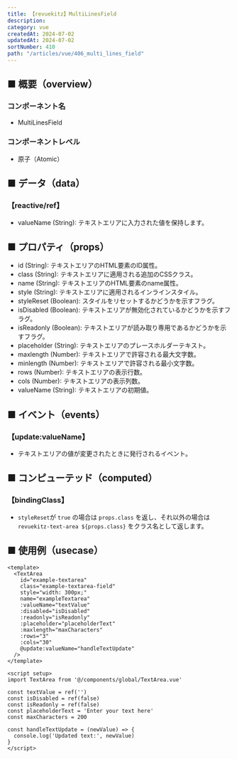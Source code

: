 ```yaml
---
title: 【revuekitz】MultiLinesField
description:
category: vue
createdAt: 2024-07-02
updatedAt: 2024-07-02
sortNumber: 410
path: "/articles/vue/406_multi_lines_field"
---
```


<nuxt-content-wrapper>

## ■ 概要（overview）
### コンポーネント名
- MultiLinesField

### コンポーネントレベル
- 原子（Atomic）

## ■ データ（data）

### 【reactive/ref】

- valueName (String): テキストエリアに入力された値を保持します。

## ■ プロパティ（props）

- id (String): テキストエリアのHTML要素のID属性。
- class (String): テキストエリアに適用される追加のCSSクラス。
- name (String): テキストエリアのHTML要素のname属性。
- style (String): テキストエリアに適用されるインラインスタイル。
- styleReset (Boolean): スタイルをリセットするかどうかを示すフラグ。
- isDisabled (Boolean): テキストエリアが無効化されているかどうかを示すフラグ。
- isReadonly (Boolean): テキストエリアが読み取り専用であるかどうかを示すフラグ。
- placeholder (String): テキストエリアのプレースホルダーテキスト。
- maxlength (Number): テキストエリアで許容される最大文字数。
- minlength (Number): テキストエリアで許容される最小文字数。
- rows (Number): テキストエリアの表示行数。
- cols (Number): テキストエリアの表示列数。
- valueName (String): テキストエリアの初期値。

## ■ イベント（events）

### 【update:valueName】
- テキストエリアの値が変更されたときに発行されるイベント。

## ■ コンピューテッド（computed）

### 【bindingClass】
- `styleReset`が `true` の場合は `props.class` を返し、それ以外の場合は `revuekitz-text-area ${props.class}` をクラス名として返します。

## ■ 使用例（usecase）
```vue
<template>
  <TextArea
    id="example-textarea"
    class="example-textarea-field"
    style="width: 300px;"
    name="exampleTextarea"
    :valueName="textValue"
    :disabled="isDisabled"
    :readonly="isReadonly"
    :placeholder="placeholderText"
    :maxlength="maxCharacters"
    :rows="3"
    :cols="30"
    @update:valueName="handleTextUpdate"
  />
</template>

<script setup>
import TextArea from '@/components/global/TextArea.vue'

const textValue = ref('')
const isDisabled = ref(false)
const isReadonly = ref(false)
const placeholderText = 'Enter your text here'
const maxCharacters = 200

const handleTextUpdate = (newValue) => {
  console.log('Updated text:', newValue)
}
</script>

```

</nuxt-content-wrapper>